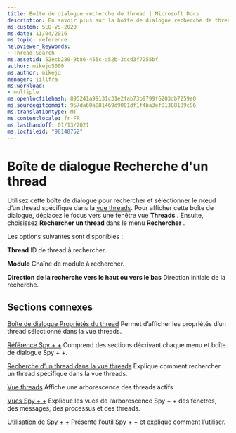 ```yaml
---
title: Boîte de dialogue recherche de thread | Microsoft Docs
description: En savoir plus sur la boîte de dialogue recherche de threads dans l’outil de débogage Spy + +. Utilisez cette boîte de dialogue pour rechercher et sélectionner le nœud d’un thread spécifique dans la vue threads.
ms.custom: SEO-VS-2020
ms.date: 11/04/2016
ms.topic: reference
helpviewer_keywords:
- Thread Search
ms.assetid: 52ecb289-9b86-455c-a52b-3dcd3f7255bf
author: mikejo5000
ms.author: mikejo
manager: jillfra
ms.workload:
- multiple
ms.openlocfilehash: 895241a99131c31e2fab73b9799f6203db7259e0
ms.sourcegitcommit: 957da60a881469d9001df1f4ba3ef01388109c86
ms.translationtype: MT
ms.contentlocale: fr-FR
ms.lasthandoff: 01/13/2021
ms.locfileid: "98148752"
---
```

# <a name="thread-search-dialog-box"></a>Boîte de dialogue Recherche d'un thread
Utilisez cette boîte de dialogue pour rechercher et sélectionner le nœud d’un thread spécifique dans la [vue threads](../debugger/threads-view.md). Pour afficher cette boîte de dialogue, déplacez le focus vers une fenêtre vue **Threads** . Ensuite, choisissez **Rechercher un thread** dans le menu **Rechercher** .

 Les options suivantes sont disponibles :

 **Thread** ID de thread à rechercher.

 **Module** Chaîne de module à rechercher.

 **Direction de la recherche vers le haut ou vers le bas** Direction initiale de la recherche.

## <a name="related-sections"></a>Sections connexes
 [Boîte de dialogue Propriétés du thread](../debugger/thread-properties-dialog-box.md) Permet d’afficher les propriétés d’un thread sélectionné dans la vue threads.

 [Référence Spy + +](../debugger/spy-increment-reference.md) Comprend des sections décrivant chaque menu et boîte de dialogue Spy + +.

 [Recherche d’un thread dans la vue threads](../debugger/how-to-search-for-a-thread-in-threads-view.md) Explique comment rechercher un thread spécifique dans la vue threads.

 [Vue threads](../debugger/threads-view.md) Affiche une arborescence des threads actifs

 [Vues Spy + +](../debugger/spy-increment-views.md) Explique les vues de l’arborescence Spy + + des fenêtres, des messages, des processus et des threads.

 [Utilisation de Spy + +](../debugger/using-spy-increment.md) Présente l’outil Spy + + et explique comment l’utiliser.